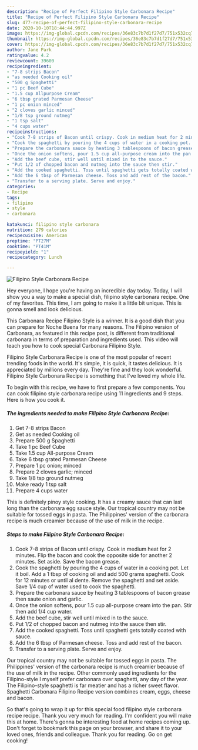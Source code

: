 ```yaml
---
description: "Recipe of Perfect Filipino Style Carbonara Recipe"
title: "Recipe of Perfect Filipino Style Carbonara Recipe"
slug: 477-recipe-of-perfect-filipino-style-carbonara-recipe
date: 2020-10-10T18:44:44.997Z
image: https://img-global.cpcdn.com/recipes/36e83c7b7d1f27d7/751x532cq70/filipino-style-carbonara-recipe-recipe-main-photo.jpg
thumbnail: https://img-global.cpcdn.com/recipes/36e83c7b7d1f27d7/751x532cq70/filipino-style-carbonara-recipe-recipe-main-photo.jpg
cover: https://img-global.cpcdn.com/recipes/36e83c7b7d1f27d7/751x532cq70/filipino-style-carbonara-recipe-recipe-main-photo.jpg
author: Jane Park
ratingvalue: 4.2
reviewcount: 39600
recipeingredient:
- "7-8 strips Bacon"
- "as needed Cooking oil"
- "500 g Spaghetti"
- "1 pc Beef Cube"
- "1.5 cup Allpurpose Cream"
- "6 tbsp grated Parmesan Cheese"
- "1 pc onion minced"
- "2 cloves garlic minced"
- "1/8 tsp ground nutmeg"
- "1 tsp salt"
- "4 cups water"
recipeinstructions:
- "Cook 7-8 strips of Bacon until crispy. Cook in medium heat for 2 minutes. Flip the bacon and cook the opposite side for another 2 minutes. Set aside. Save the bacon grease."
- "Cook the spaghetti by pouring the 4 cups of water in a cooking pot. Let it boil. Add a 1 tbsp of cooking oil and add 500 grams spaghetti. Cook for 12 minutes or until al dente. Remove the spaghetti and set aside. Save 1/4 cup of water used to cook the spaghetti."
- "Prepare the carbonara sauce by heating 3 tablespoons of bacon grease then saute onion and garlic."
- "Once the onion softens, pour 1.5 cup all-purpose cream into the pan. Stir then add 1/4 cup water."
- "Add the beef cube, stir well until mixed in to the sauce."
- "Put 1/2 of chopped bacon and nutmeg into the sauce then stir."
- "Add the cooked spaghetti. Toss until spaghetti gets totally coated with sauce."
- "Add the 6 tbsp of Parmesan cheese. Toss and add rest of the bacon."
- "Transfer to a serving plate. Serve and enjoy."
categories:
- Recipe
tags:
- filipino
- style
- carbonara

katakunci: filipino style carbonara 
nutrition: 279 calories
recipecuisine: American
preptime: "PT27M"
cooktime: "PT41M"
recipeyield: "1"
recipecategory: Lunch

---
```



![Filipino Style Carbonara Recipe](https://img-global.cpcdn.com/recipes/36e83c7b7d1f27d7/751x532cq70/filipino-style-carbonara-recipe-recipe-main-photo.jpg)

Hey everyone, I hope you're having an incredible day today. Today, I will show you a way to make a special dish, filipino style carbonara recipe. One of my favorites. This time, I am going to make it a little bit unique. This is gonna smell and look delicious.

This Carbonara Recipe Filipino Style is a winner. It is a good dish that you can prepare for Noche Buena for many reasons. The Filipino version of Carbonara, as featured in this recipe post, is different from traditional carbonara in terms of preparation and ingredients used. This video will teach you how to cook special Carbonara Filipino Style.

Filipino Style Carbonara Recipe is one of the most popular of recent trending foods in the world. It's simple, it is quick, it tastes delicious. It is appreciated by millions every day. They're fine and they look wonderful. Filipino Style Carbonara Recipe is something that I've loved my whole life.


To begin with this recipe, we have to first prepare a few components. You can cook filipino style carbonara recipe using 11 ingredients and 9 steps. Here is how you cook it.

<!--inarticleads1-->

##### The ingredients needed to make Filipino Style Carbonara Recipe:

1. Get 7-8 strips Bacon
1. Get as needed Cooking oil
1. Prepare 500 g Spaghetti
1. Take 1 pc Beef Cube
1. Take 1.5 cup All-purpose Cream
1. Take 6 tbsp grated Parmesan Cheese
1. Prepare 1 pc onion; minced
1. Prepare 2 cloves garlic; minced
1. Take 1/8 tsp ground nutmeg
1. Make ready 1 tsp salt
1. Prepare 4 cups water


This is definitely pinoy style cooking. It has a creamy sauce that can last long than the carbonara egg sauce style. Our tropical country may not be suitable for tossed eggs in pasta. The Philippines&#39; version of the carbonara recipe is much creamier because of the use of milk in the recipe. 

<!--inarticleads2-->

##### Steps to make Filipino Style Carbonara Recipe:

1. Cook 7-8 strips of Bacon until crispy. Cook in medium heat for 2 minutes. Flip the bacon and cook the opposite side for another 2 minutes. Set aside. Save the bacon grease.
1. Cook the spaghetti by pouring the 4 cups of water in a cooking pot. Let it boil. Add a 1 tbsp of cooking oil and add 500 grams spaghetti. Cook for 12 minutes or until al dente. Remove the spaghetti and set aside. Save 1/4 cup of water used to cook the spaghetti.
1. Prepare the carbonara sauce by heating 3 tablespoons of bacon grease then saute onion and garlic.
1. Once the onion softens, pour 1.5 cup all-purpose cream into the pan. Stir then add 1/4 cup water.
1. Add the beef cube, stir well until mixed in to the sauce.
1. Put 1/2 of chopped bacon and nutmeg into the sauce then stir.
1. Add the cooked spaghetti. Toss until spaghetti gets totally coated with sauce.
1. Add the 6 tbsp of Parmesan cheese. Toss and add rest of the bacon.
1. Transfer to a serving plate. Serve and enjoy.


Our tropical country may not be suitable for tossed eggs in pasta. The Philippines&#39; version of the carbonara recipe is much creamier because of the use of milk in the recipe. Other commonly used ingredients for the Filipino-style I myself prefer carbonara over spaghetti, any day of the year. The Filipino-style spaghetti is far meatier and has a richer sweet flavor. Spaghetti Carbonara Filipino Recipe version combines cream, eggs, cheese and bacon. 

So that's going to wrap it up for this special food filipino style carbonara recipe recipe. Thank you very much for reading. I'm confident you will make this at home. There's gonna be interesting food at home recipes coming up. Don't forget to bookmark this page on your browser, and share it to your loved ones, friends and colleague. Thank you for reading. Go on get cooking!
